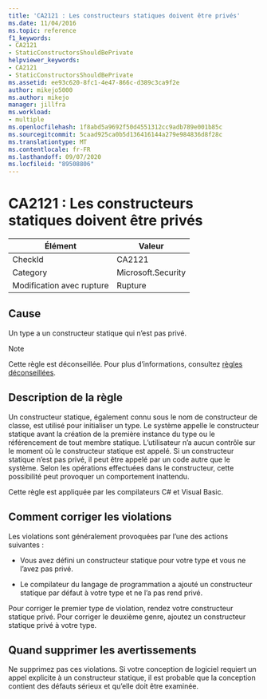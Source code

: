```yaml
---
title: 'CA2121 : Les constructeurs statiques doivent être privés'
ms.date: 11/04/2016
ms.topic: reference
f1_keywords:
- CA2121
- StaticConstructorsShouldBePrivate
helpviewer_keywords:
- CA2121
- StaticConstructorsShouldBePrivate
ms.assetid: ee93c620-8fc1-4e47-866c-d389c3ca9f2e
author: mikejo5000
ms.author: mikejo
manager: jillfra
ms.workload:
- multiple
ms.openlocfilehash: 1f8abd5a9692f50d4551312cc9adb789e001b85c
ms.sourcegitcommit: 5caad925ca0b5d136416144a279e984836d8f28c
ms.translationtype: MT
ms.contentlocale: fr-FR
ms.lasthandoff: 09/07/2020
ms.locfileid: "89508806"
---
```

# <a name="ca2121-static-constructors-should-be-private"></a>CA2121 : Les constructeurs statiques doivent être privés

|Élément|Valeur|
|-|-|
|CheckId|CA2121|
|Category|Microsoft.Security|
|Modification avec rupture|Rupture|

## <a name="cause"></a>Cause
Un type a un constructeur statique qui n’est pas privé.

> [!NOTE]
> Cette règle est déconseillée. Pour plus d’informations, consultez [règles déconseillées](fxcop-unported-deprecated-rules.md).

## <a name="rule-description"></a>Description de la règle

Un constructeur statique, également connu sous le nom de constructeur de classe, est utilisé pour initialiser un type. Le système appelle le constructeur statique avant la création de la première instance du type ou le référencement de tout membre statique. L’utilisateur n’a aucun contrôle sur le moment où le constructeur statique est appelé. Si un constructeur statique n’est pas privé, il peut être appelé par un code autre que le système. Selon les opérations effectuées dans le constructeur, cette possibilité peut provoquer un comportement inattendu.

Cette règle est appliquée par les compilateurs C# et Visual Basic.

## <a name="how-to-fix-violations"></a>Comment corriger les violations

Les violations sont généralement provoquées par l’une des actions suivantes :

- Vous avez défini un constructeur statique pour votre type et vous ne l’avez pas privé.

- Le compilateur du langage de programmation a ajouté un constructeur statique par défaut à votre type et ne l’a pas rend privé.

Pour corriger le premier type de violation, rendez votre constructeur statique privé. Pour corriger le deuxième genre, ajoutez un constructeur statique privé à votre type.

## <a name="when-to-suppress-warnings"></a>Quand supprimer les avertissements

Ne supprimez pas ces violations. Si votre conception de logiciel requiert un appel explicite à un constructeur statique, il est probable que la conception contient des défauts sérieux et qu’elle doit être examinée.
